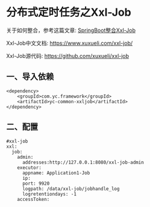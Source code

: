 # 分布式定时任务之Xxl-Job
关于如何整合，参考这篇文章:
[SpringBoot整合Xxl-Job](https://youcongtech.com/2020/05/22/SpringBoot%E6%95%B4%E5%90%88Xxl-Job/)

Xxl-Job中文文档:
https://www.xuxueli.com/xxl-job/

Xxl-Job源代码:
https://github.com/xuxueli/xxl-job

## 一、导入依赖
```
<dependency>
    <groupId>com.yc.framework</groupId>
    <artifactId>yc-common-xxljob</artifactId>
</dependency>

```

## 二、配置
```
#xxl-job
xxl:
  job:
    admin:
      addresses:http://127.0.0.1:8080/xxl-job-admin
    executor:
      appname: Application1-Job
      ip:
      port: 9920
      logpath: /data/xxl-job/jobhandle_log
      logretentiondays: -1
    accessToken:
```